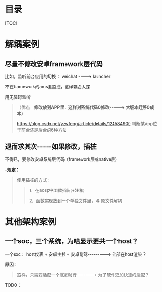 # 目录

[TOC]



# 解耦案例

## 尽量不修改安卓framework层代码

比如，监听前台应用的切换： weichat ----> launcher

不在framework的ams里监控，这样耦合太深

用无障碍监听

> （优点：**修改放到APP里，这样对系统代码0修改-----> 大版本迁移0成本**）
>
> https://blog.csdn.net/yzwfeng/article/details/124584900   判断某App位于前台还是后台的6种方法
>
> 



## 退而求其次-----如果修改，插桩

不得已，要修改安卓系统层代码（framework层或native层）

-**规定：**

> 使用插桩的方式 :
>
> > 1、在aosp中函数插装(+注释)
> >
> > 2、函数实现放到一个单独文件里，与 原文件解耦





# 其他架构案例

## 一个soc，三个系统，为啥显示要共一个host？

一个soc： host仪表 + 安卓主控 + 安卓副驾--------->  全部在host渲染？

原因：

> 这样，只需要适配一个底层就行   ------->  为了硬件更加快速的适配？

TODO：